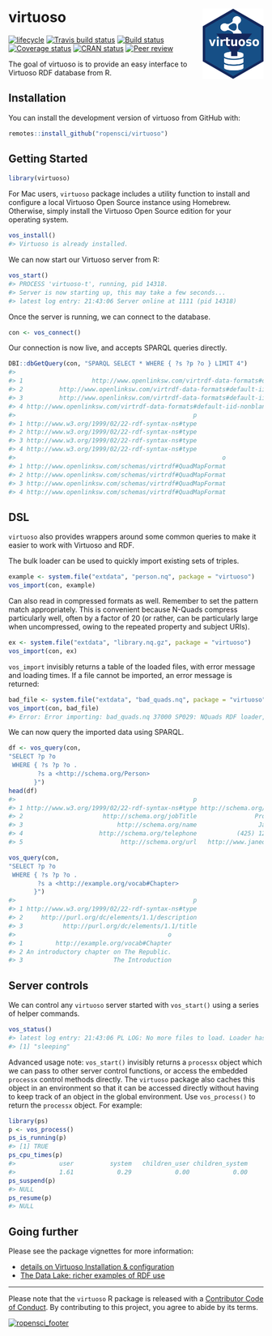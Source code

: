
# virtuoso <img src="man/figures/logo.svg" align="right" alt="" width="120" />

[![lifecycle](https://img.shields.io/badge/lifecycle-maturing-blue.svg)](https://lifecycle.r-lib.org/articles/stages.html)
[![Travis build
status](https://travis-ci.org/ropensci/virtuoso.svg?branch=master)](https://travis-ci.org/ropensci/virtuoso)
[![Build
status](https://ci.appveyor.com/api/projects/status/x5r18x1cvu6khksd/branch/master?svg=true)](https://ci.appveyor.com/project/cboettig/virtuoso/branch/master)
[![Coverage
status](https://codecov.io/gh/ropensci/virtuoso/branch/master/graph/badge.svg)](https://codecov.io/github/ropensci/virtuoso?branch=master)
[![CRAN
status](https://www.r-pkg.org/badges/version/virtuoso)](https://cran.r-project.org/package=virtuoso)
[![Peer
review](http://badges.ropensci.org/271_status.svg)](https://github.com/ropensci/software-review/issues/271)

<!-- README.md is generated from README.Rmd. Please edit that file -->

The goal of virtuoso is to provide an easy interface to Virtuoso RDF
database from R.

## Installation

You can install the development version of virtuoso from GitHub with:

``` r
remotes::install_github("ropensci/virtuoso")
```

## Getting Started

``` r
library(virtuoso)
```

For Mac users, `virtuoso` package includes a utility function to install
and configure a local Virtuoso Open Source instance using Homebrew.
Otherwise, simply install the Virtuoso Open Source edition for your
operating system.

``` r
vos_install()
#> Virtuoso is already installed.
```

We can now start our Virtuoso server from R:

``` r
vos_start()
#> PROCESS 'virtuoso-t', running, pid 14318.
#> Server is now starting up, this may take a few seconds...
#> latest log entry: 21:43:06 Server online at 1111 (pid 14318)
```

Once the server is running, we can connect to the database.

``` r
con <- vos_connect()
```

Our connection is now live, and accepts SPARQL queries directly.

``` r
DBI::dbGetQuery(con, "SPARQL SELECT * WHERE { ?s ?p ?o } LIMIT 4")
#>                                                                              s
#> 1                   http://www.openlinksw.com/virtrdf-data-formats#default-iid
#> 2          http://www.openlinksw.com/virtrdf-data-formats#default-iid-nullable
#> 3          http://www.openlinksw.com/virtrdf-data-formats#default-iid-nonblank
#> 4 http://www.openlinksw.com/virtrdf-data-formats#default-iid-nonblank-nullable
#>                                                 p
#> 1 http://www.w3.org/1999/02/22-rdf-syntax-ns#type
#> 2 http://www.w3.org/1999/02/22-rdf-syntax-ns#type
#> 3 http://www.w3.org/1999/02/22-rdf-syntax-ns#type
#> 4 http://www.w3.org/1999/02/22-rdf-syntax-ns#type
#>                                                         o
#> 1 http://www.openlinksw.com/schemas/virtrdf#QuadMapFormat
#> 2 http://www.openlinksw.com/schemas/virtrdf#QuadMapFormat
#> 3 http://www.openlinksw.com/schemas/virtrdf#QuadMapFormat
#> 4 http://www.openlinksw.com/schemas/virtrdf#QuadMapFormat
```

## DSL

`virtuoso` also provides wrappers around some common queries to make it
easier to work with Virtuoso and RDF.

The bulk loader can be used to quickly import existing sets of triples.

``` r
example <- system.file("extdata", "person.nq", package = "virtuoso")
vos_import(con, example)
```

Can also read in compressed formats as well. Remember to set the pattern
match appropriately. This is convenient because N-Quads compress
particularly well, often by a factor of 20 (or rather, can be
particularly large when uncompressed, owing to the repeated property and
subject URIs).

``` r
ex <- system.file("extdata", "library.nq.gz", package = "virtuoso")
vos_import(con, ex)
```

`vos_import` invisibly returns a table of the loaded files, with error
message and loading times. If a file cannot be imported, an error
message is returned:

``` r
bad_file <- system.file("extdata", "bad_quads.nq", package = "virtuoso")
vos_import(con, bad_file)
#> Error: Error importing: bad_quads.nq 37000 SP029: NQuads RDF loader, line 2: Undefined namespace prefix at ITIS:1000000
```

We can now query the imported data using SPARQL.

``` r
df <- vos_query(con, 
"SELECT ?p ?o 
 WHERE { ?s ?p ?o .
        ?s a <http://schema.org/Person>
       }")
head(df)
#>                                                 p                        o
#> 1 http://www.w3.org/1999/02/22-rdf-syntax-ns#type http://schema.org/Person
#> 2                      http://schema.org/jobTitle                Professor
#> 3                          http://schema.org/name                 Jane Doe
#> 4                     http://schema.org/telephone           (425) 123-4567
#> 5                           http://schema.org/url   http://www.janedoe.com
```

``` r
vos_query(con, 
"SELECT ?p ?o 
 WHERE { ?s ?p ?o .
        ?s a <http://example.org/vocab#Chapter>
       }")
#>                                                 p
#> 1 http://www.w3.org/1999/02/22-rdf-syntax-ns#type
#> 2     http://purl.org/dc/elements/1.1/description
#> 3           http://purl.org/dc/elements/1.1/title
#>                                          o
#> 1         http://example.org/vocab#Chapter
#> 2 An introductory chapter on The Republic.
#> 3                         The Introduction
```

## Server controls

We can control any `virtuoso` server started with `vos_start()` using a
series of helper commands.

``` r
vos_status()
#> latest log entry: 21:43:06 PL LOG: No more files to load. Loader has finished,
#> [1] "sleeping"
```

Advanced usage note: `vos_start()` invisibly returns a `processx` object
which we can pass to other server control functions, or access the
embedded `processx` control methods directly. The `virtuoso` package
also caches this object in an environment so that it can be accessed
directly without having to keep track of an object in the global
environment. Use `vos_process()` to return the `processx` object. For
example:

``` r
library(ps)
p <- vos_process()
ps_is_running(p)
#> [1] TRUE
ps_cpu_times(p)
#>            user          system   children_user children_system 
#>            1.61            0.29            0.00            0.00
ps_suspend(p)
#> NULL
ps_resume(p)
#> NULL
```

## Going further

Please see the package vignettes for more information:

  - [details on Virtuoso Installation &
    configuration](https://docs.ropensci.org/virtuoso/articles/installation.html)
  - [The Data Lake: richer examples of RDF
    use](https://docs.ropensci.org/virtuoso/articles/articles/datalake.html)

-----

Please note that the `virtuoso` R package is released with a
[Contributor Code of
Conduct](https://docs.ropensci.org/virtuoso/CODE_OF_CONDUCT.html). By
contributing to this project, you agree to abide by its terms.

[![ropensci\_footer](https://ropensci.org/public_images/ropensci_footer.png)](https://ropensci.org)
